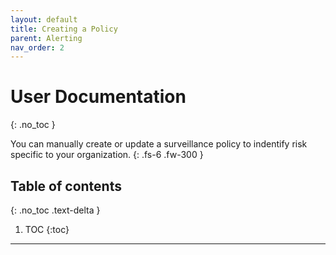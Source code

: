 ```yaml
---
layout: default
title: Creating a Policy
parent: Alerting
nav_order: 2
---
```


# User Documentation
{: .no_toc }


You can manually create or update a surveillance policy to indentify risk specific to your organization.
{: .fs-6 .fw-300 }

## Table of contents
{: .no_toc .text-delta }

1. TOC
{:toc}

---